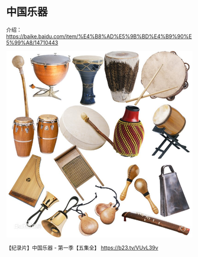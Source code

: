 # 中国乐器

介绍：<https://baike.baidu.com/item/%E4%B8%AD%E5%9B%BD%E4%B9%90%E5%99%A8/14710443>

![乐器-01](/images/yueqi-01.jpg)

【纪录片】中国乐器 - 第一季【五集全】 <https://b23.tv/VUvL39v>
